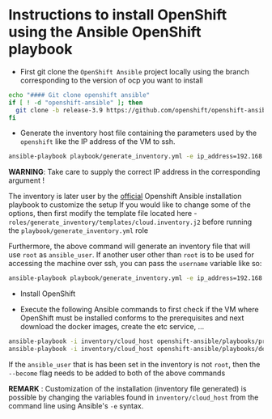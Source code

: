 # Instructions to install OpenShift using the Ansible OpenShift playbook 

- First git clone the `OpenShift Ansible` project locally using the branch corresponding to the version of ocp you want to install

```bash
echo "#### Git clone openshift ansible"
if [ ! -d "openshift-ansible" ]; then
  git clone -b release-3.9 https://github.com/openshift/openshift-ansible.git
fi
```

- Generate the inventory host file containing the parameters used by the `openshift` like the IP address of the VM to ssh.

```bash
ansible-playbook playbook/generate_inventory.yml -e ip_address=192.168.99.50 -e openshift_origin_version=3.9
```

**WARNING**: Take care to supply the correct IP address in the corresponding argument !

The inventory is later user by the [official](https://github.com/openshift/openshift-ansible) Openshift Ansible installation playbook to customize the setup
If you would like to change some of the options, then first modify the template file located here - `roles/generate_inventory/templates/cloud.inventory.j2`
before running the `playbook/generate_inventory.yml` role

Furthermore, the above command will generate an inventory file that will use `root` as `ansible_user`.
If another user other than `root` is to be used for accessing the machine over ssh, you can pass the `username` variable like so:

```bash
ansible-playbook playbook/generate_inventory.yml -e ip_address=192.168.99.50 -e openshift_origin_version=3.9 -e username=centos
```

- Install OpenShift

- Execute the following Ansible commands to first check if the VM where OpenShift must be installed conforms to the prerequisites and next download the docker images, create the etc service, ...

```bash
ansible-playbook -i inventory/cloud_host openshift-ansible/playbooks/prerequisites.yml
ansible-playbook -i inventory/cloud_host openshift-ansible/playbooks/deploy_cluster.yml
```

If the `ansible_user` that is has been set in the inventory is not `root`, then the `--become` flag needs to be added to both
of the above commands 

**REMARK** : Customization of the installation (inventory file generated) is possible by changing the variables found in `inventory/cloud_host` from the command line using Ansible's `-e` syntax.